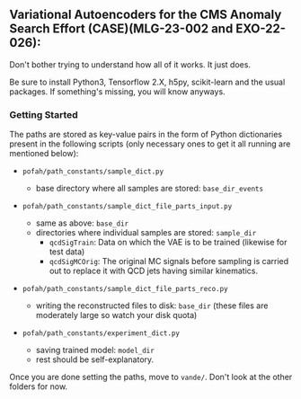 ## Variational Autoencoders for the CMS Anomaly Search Effort (CASE)(MLG-23-002 and EXO-22-026): 

Don't bother trying to understand how all of it works. It just does. 

Be sure to install Python3, Tensorflow 2.X, h5py, scikit-learn and the usual packages. If something's missing, you will know anyways. 

### Getting Started
The paths are stored as key-value pairs in the form of Python dictionaries present in the following scripts (only necessary ones to get it all running are mentioned below):
- `pofah/path_constants/sample_dict.py`
    - base directory where all samples are stored: `base_dir_events` 
- `pofah/path_constants/sample_dict_file_parts_input.py`
    - same as above: `base_dir`
    - directories where individual samples are stored: `sample_dir`
        - `qcdSigTrain`: Data on which the VAE is to be trained (likewise for test data)
        - `qcdSigMCOrig`: The original MC signals before sampling is carried out to replace it with QCD jets having similar kinematics. 
        
- `pofah/path_constants/sample_dict_file_parts_reco.py`
    - writing the reconstructed files to disk: `base_dir` (these files are moderately large so watch your disk quota)
- `pofah/path_constants/experiment_dict.py` 
    - saving trained model: `model_dir`
    - rest should be self-explanatory. 


Once you are done setting the paths, move to `vande/`. Don't look at the other folders for now. 
